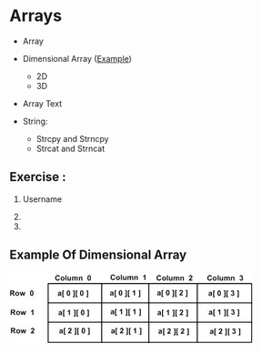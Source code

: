 # Arrays

- Array 
- Dimensional Array ([Example](#example-of-dimensional-array))
  - 2D
  - 3D

- Array Text
- String:
  - Strcpy and Strncpy 
  - Strcat and Strncat

## Exercise :

1. Username

2. 

3. 

<h2 id="example-of-dimensional-array">Example Of Dimensional Array</h2>

![Dimensional Array](/assets/two_dimensional_arrays.jpg)
